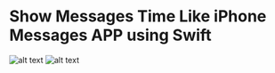 # Show Messages Time Like iPhone Messages APP using Swift 
![alt text](https://cloud.githubusercontent.com/assets/3542982/11319372/03089b3c-907d-11e5-99f2-04d1f4db49d5.jpg=50x50) 
![alt text](https://cloud.githubusercontent.com/assets/3542982/11319375/21642088-907d-11e5-8cd6-75a720ddac9a.jpg=50x50)

